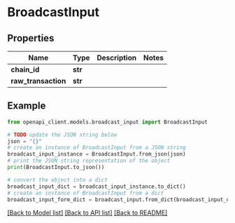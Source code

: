 # BroadcastInput


## Properties

Name | Type | Description | Notes
------------ | ------------- | ------------- | -------------
**chain_id** | **str** |  | 
**raw_transaction** | **str** |  | 

## Example

```python
from openapi_client.models.broadcast_input import BroadcastInput

# TODO update the JSON string below
json = "{}"
# create an instance of BroadcastInput from a JSON string
broadcast_input_instance = BroadcastInput.from_json(json)
# print the JSON string representation of the object
print(BroadcastInput.to_json())

# convert the object into a dict
broadcast_input_dict = broadcast_input_instance.to_dict()
# create an instance of BroadcastInput from a dict
broadcast_input_form_dict = broadcast_input.from_dict(broadcast_input_dict)
```
[[Back to Model list]](../README.md#documentation-for-models) [[Back to API list]](../README.md#documentation-for-api-endpoints) [[Back to README]](../README.md)


